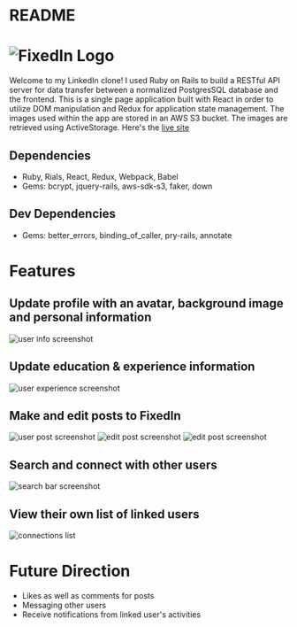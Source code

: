 # README

# ![FixedIn Logo](https://cdn.discordapp.com/attachments/896959094034948166/908732089216684052/logo.png)

Welcome to my LinkedIn clone! I used Ruby on Rails to build a RESTful API server for data transfer between a normalized PostgresSQL database and the frontend. This is a single page application built with React in order to utilize DOM manipulation and Redux for application state management. The images used within the app are stored in an AWS S3 bucket. The images are retrieved using ActiveStorage. Here's the [live site](https://fixedin.herokuapp.com/#/)

## Dependencies
- Ruby, Rials, React, Redux, Webpack, Babel
- Gems: bcrypt, jquery-rails, aws-sdk-s3, faker, down

## Dev Dependencies
- Gems: better_errors, binding_of_caller, pry-rails, annotate

# Features 
## Update profile with an avatar, background image and personal information
![user info screenshot](https://cdn.discordapp.com/attachments/896959094034948166/908726971545055232/Screenshot_144.png)
## Update education & experience information
![user experience screenshot](https://cdn.discordapp.com/attachments/896959094034948166/908727072971685968/Screenshot_144.png)
## Make and edit posts to FixedIn
![user post screenshot](https://cdn.discordapp.com/attachments/896959094034948166/908727425163223080/Screenshot_145.png)
![edit post screenshot](https://cdn.discordapp.com/attachments/896959094034948166/908727764297875506/Screenshot_146.png)
![edit post screenshot](https://cdn.discordapp.com/attachments/896959094034948166/908727950101319700/Screenshot_147.png)
## Search and connect with other users
![search bar screenshot](https://cdn.discordapp.com/attachments/896959094034948166/908728335511744542/Screenshot_148.png)
## View their own list of linked users
![connections list](https://cdn.discordapp.com/attachments/896959094034948166/908728871732539392/Screenshot_149.png)


# Future Direction 
- Likes as well as comments for posts
- Messaging other users
- Receive notifications from linked user's activities

